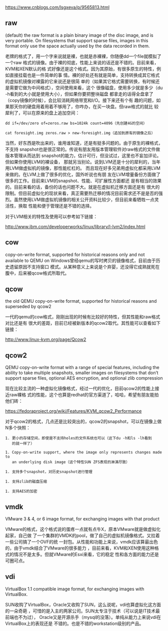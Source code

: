 https://www.cnblogs.com/lsgxeva/p/9565813.html

## raw

(default) the raw format is a plain binary image of the disc image, and is very
portable. On filesystems that support sparse files, images in this format only
use the space actually used by the data recorded in them.

老牌的格式了，用一个字来说就是裸，也就是赤裸裸，你随便dd一个file就模拟了一个raw
格式的镜像。由于裸的彻底，性能上来说的话还是不错的。目前来看，KVM和XEN默认的格
式好像还是这个格式。因为其原始，有很多原生的特性，例如直接挂载也是一件简单的事
情。裸的好处还有就是简单，支持转换成其它格式的虚拟机镜像对裸露的它来说还是很简
单的（如果其它格式需要转换，有时候还是需要它做为中间格式），空间使用来看，这个
很像磁盘，使用多少就是多少（du -h看到的大小就是使用大小），但如果你要把整块磁盘
都拿走的话得全盘拿了（copy镜像的时候），会比较消耗网络带宽和I/O。接下来还有个有
趣的问题，如果那天你的硬盘用着用着不够用了，你咋办，在买一块盘。但raw格式的就比
较犀利了，可以在原来的盘上追加空间：

    dd if=/dev/zero of=zeros.raw bs=1024k count=4096（先创建4G的空间）

    cat foresight.img zeros.raw > new-foresight.img（追加到原有的镜像之后）

当然，好东西是吹出来的，谁用谁知道，还是有挺多问题的。由于原生的裸格式，不支持
snapshot也是很正常的。传说有朋友用版本管理软件对raw格式的文件做版本管理从而达到
snapshot的能力，估计可行，但没试过，这里也不妄加评论。但如果你使用LVM的裸设备，
那就另当别论。说到LVM还是十分的犀利的，当年用LVM做虚拟机的镜像，那性能杠杠的。
而且现在好多兄弟用虚拟化都采用LVM来做的。在LVM上做了很多的优化，国外听说也有朋
友在LVM增量备份方面做了很多的工作。目前来LVM的snapshot、性能、可扩展性方面都还
是有相当的效果的。目前来看的话，备份的话也问题不大。就是在虚拟机迁移方面还是有
很大的限制。但目前虚拟化的现状来看，真正需要热迁移的情况目前需求还不是是否的强
烈。虽然使用LVM做虚拟机镜像的相关公开资料比较少，但目前来看牺牲一点灵活性，换取
性能和便于管理还是不错的选择。

对于LVM相关的特性及使用可以参考如下链接：

http://www.ibm.com/developerworks/linux/library/l-lvm2/index.html


## cow

copy-on-write format, supported for historical reasons only and not available
to QEMU on Windows曾经qemu的写时拷贝的镜像格式，目前由于历史遗留原因不支持窗口
模式。从某种意义上来说是个弃婴，还没得它成熟就死在腹中，后来被qcow格式所取代。

## qcow

the old QEMU copy-on-write format, supported for historical reasons and
superseded by qcow2

一代的qemu的cow格式，刚刚出现的时候有比较好的特性，但其性能和raw格式对比还是有
很大的差距，目前已经被新版本的qcow2取代。其性能可以查看如下链接：

http://www.linux-kvm.org/page/Qcow2

## qcow2

QEMU copy-on-write format with a range of special features, including the
ability to take multiple snapshots, smaller images on filesystems that don’t
support sparse files, optional AES encryption, and optional zlib compression

现在比较主流的一种虚拟化镜像格式，经过一代的优化，目前qcow2的性能上接近raw裸格
式的性能，这个也算是redhat的官方渠道了，哈哈，希望有朋友能拍他们砖：

https://fedoraproject.org/wiki/Features/KVM_qcow2_Performance

对于qcow2的格式，几点还是比较突出的，qcow2的snapshot，可以在镜像上做N多个快照：

    1. 更小的存储空间，即使是不支持holes的文件系统也可以（这下du -h和ls -lh看到
       的就一样了）

    1. Copy-on-write support, where the image only represents changes made to
       an underlying disk image（这个特性SUN ZFS表现的淋漓尽致）

    1. 支持多个snapshot，对历史snapshot进行管理

    1. 支持zlib的磁盘压缩

    1. 支持AES的加密

## vmdk 

VMware 3 & 4, or 6 image format, for exchanging images with that product

VMware的格式，这个格式说的蛋疼一点就有点牛X，原本VMware就是做虚拟化起家，自己做
了一个集群的VMDK的pool，做了自己的虚拟机镜像格式。又拉着一些公司搞了一个OVF的统
一封包。从性能和功能上来说，vmdk应该算最出色的，由于vmdk结合了VMware的很多能力
，目前来看，KVM和XEN使用这种格式的情况不是太多。但就VMware的Esxi来看，它的稳定
性和各方面的能力还是可圈可点。


## vdi

VirtualBox 1.1 compatible image format, for exchanging images with VirtualBox.

SUN收购了VirtualBox，Oracle又收购了SUN，这么说呢，vdi也算虚拟化这方面的一朵奇葩
，可惜的是入主的两家公司。SUN太专注于技术（可以说是IT技术最前端也不为过），
Oracle又是开源杀手（mysql的没落）。单纯从能力上来说vdi在VirtualBox上的表现还是
不错的。也是不错的workstation级别的产品。
